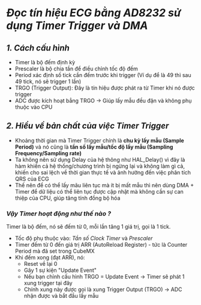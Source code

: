 # *Đọc tín hiệu ECG bằng AD8232 sử dụng Timer Trigger và DMA* # 
## *1. Cách cấu hình* ##
- Timer là bộ đếm định kỳ 
- Prescaler là bộ chia tần để điều chỉnh tốc độ đếm 
- Period xác định số tick cần đếm trước khi trigger (Ví dụ để là 49 thì sau 49 tick, nó sẽ trigger 1 lần)
- TRGO (Trigger Output): Đây là tín hiệu được phát ra từ Timer khi nó được trigger
- ADC được kích hoạt bẳng TRGO -> Giúp lấy mẫu đều đặn và không phụ thuộc vào CPU 
 
## *2. Hiểu về bản chất của việc Timer Trigger* ## 
* Khoảng thời gian mà Timer Trigger chính là **chu kỳ lấy mẫu (Sample Period)** và nó cũng là **tần số lấy mẫu/tốc độ lấy mẫu (Sampling Frequency/Sampling rate)**
* Ta không nên sử dụng Delay của hệ thông như HAL_Delay() vì đây là hàm khiến cả hệ thống/chương trình bị ngừng lại và không làm gì cả, khiến cho sai lệch về thời gian thực tế 
và ảnh hưởng đến việc phân tích QRS của ECG
* Thế nên để có thể lấy mãu liên tục mà ít bị mất mẫu thì nên dùng DMA + Timer để dữ liệu có thể liên tục được cập nhật mà không cần sự can thiệp của CPU, giúp 
tăng tính đồng bộ hóa <br>

### *Vậy Timer hoạt động như thế nào ?* ###
Timer là bộ đếm, nó sẽ đếm từ 0, mỗi lần tăng 1 giá trị, gọi là 1 tick.
* Tốc độ phụ thuộc vào: *Tần số Clock Timer* và *Prescaler* 
* Timer đếm từ 0 đến giá trị ARR (AutoReload Register) - tức là Counter Period mà đã set trong CubeMX
* Khi đếm xong (đạt ARR), nó: 
  - Reset về lại 0 
  - Gây 1 sự kiện "Update Event"
  - Nếu bạn chỉnh cấu hình TRGO = Update Event -> Timer sẽ phát 1 xung trigger tại đây 
  - Chính xung này được gọi là xung Trigger Output (TRGO) -> ADC nhận được và bắt đầu lấy mẫu

